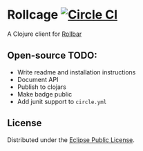 # Rollcage [![Circle CI](https://circleci.com/gh/circleci/rollcage.svg?style=svg)](https://circleci.com/gh/circleci/rollcage)

A Clojure client for [Rollbar](http://rollbar.com)

## Open-source TODO:
- Write readme and installation instructions
- Document API
- Publish to clojars
- Make badge public
- Add junit support to `circle.yml`


## License

Distributed under the [Eclipse Public License](http://www.eclipse.org/legal/epl-v10.html).
